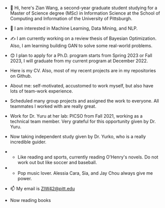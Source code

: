 - 👋 Hi, here's Zian Wang, a second-year graduate student studying for a Master of Science degree (MSc) in Information Science at the School of Computing and Information of the University of Pittsburgh.
- 👀 I am interested in Machine Learning, Data Mining, and NLP.
- ✍️ I am currently working on a review thesis of Bayesian Optimization. Also, I am learning building GAN to solve some real-world problems.
- 😊 I plan to apply for a Ph.D. program starts from Spring 2023 or Fall 2023, I will graduate from my current program at December 2022.
- Here is my CV. Also, most of my recent projects are in my repositories on Github.

- About me: self-motivated, accustomed to work myself, but also have lots of team-work experience.
- Scheduled many group projects and assigned the work to everyone. All teammates I worked with are really great.
- Work for Dr. Yuru at her lab: PICSO from Fall 2021, working as a technical team member. Very grateful for this opportunity given by Dr. Yuru.
- Now taking independent study given by Dr. Yurko, who is a really incredible guider.

- - Like reading and sports, currently reading O'Henry's novels. Do not work out but like soccer and baseball.
- - Pop music lover. Alessia Cara, Sia, and Jay Chou always give me power.

- 📫 My email is ZIW42@pitt.edu

- Now reading books

<!---
ziw42/ziw42 is a ✨ special ✨ repository because its `README.md` (this file) appears on your GitHub profile.
You can click the Preview link to take a look at your changes.
--->

